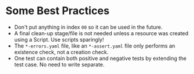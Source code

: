 # Some Best Practices

* Don't put anything in index `00` so it can be used in the future.
* A final clean-up stage/file is not needed unless a resource was created using a Script. Use scripts sparingly!
* The `*-errors.yaml` file, like an `*-assert.yaml` file only performs an existence check, not a creation check.
* One test can contain both positive and negative tests by extending the test case. No need to write separate.